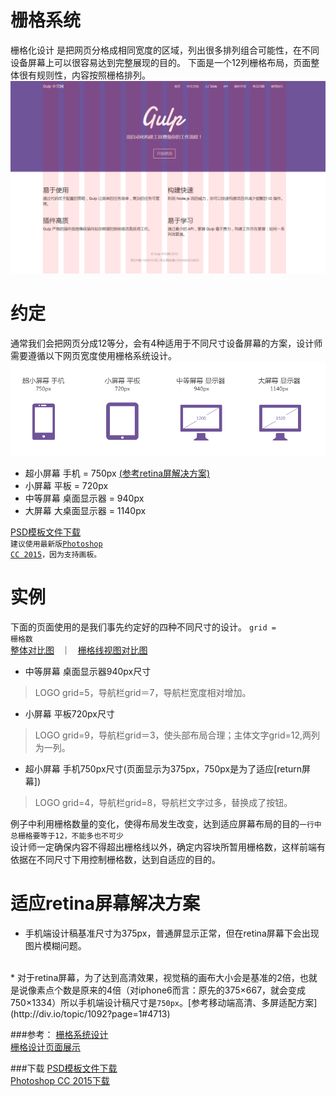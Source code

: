 栅格系统
=================

栅格化设计 是把网页分格成相同宽度的区域，列出很多排列组合可能性，在不同设备屏幕上可以很容易达到完整展现的目的。
下面是一个12列栅格布局，页面整体很有规则性，内容按照栅格排列。
![ABC](https://raw.githubusercontent.com/ColdXu/grid-design/master/img/11.gif) 


约定
=================

通常我们会把网页分成12等分，会有4种适用于不同尺寸设备屏幕的方案，设计师需要遵循以下网页宽度使用栅格系统设计。
![ABC](https://raw.githubusercontent.com/ColdXu/grid-design/master/img/icon.gif) 

* 超小屏幕 手机 = 750px [(参考retina屏解决方案)](#jump)
* 小屏幕 平板 = 720px
* 中等屏幕 桌面显示器 = 940px
* 大屏幕 大桌面显示器 = 1140px

[PSD模板文件下载](https://github.com/ColdXu/grid-design/raw/master/%E6%A0%85%E6%A0%BC%E6%A8%A1%E6%9D%BF.rar)</br>
<code>建议使用最新版[Photoshop CC 2015](http://www.52pojie.cn/forum.php?mod=viewthread&tid=376249&from=album)，因为支持画板。</code>

实例
=================

下面的页面使用的是我们事先约定好的四种不同尺寸的设计。
<code>grid = 栅格数</code>
</br>
[整体对比图](https://raw.githubusercontent.com/ColdXu/grid-design/master/img/img1.gif)
&nbsp;&nbsp;｜&nbsp;&nbsp;
[栅格线视图对比图](https://raw.githubusercontent.com/ColdXu/grid-design/master/img/img2.gif)
</br>

* 中等屏幕 桌面显示器940px尺寸
> LOGO grid=5，导航栏grid＝7，导航栏宽度相对增加。

* 小屏幕 平板720px尺寸
> LOGO grid=9，导航栏grid＝3，使头部布局合理；主体文字grid=12,两列为一列。

* 超小屏幕 手机750px尺寸(页面显示为375px，750px是为了适应[return屏幕])
> LOGO grid=4，导航栏grid=8，导航栏文字过多，替换成了按钮。

例子中利用栅格数量的变化，使得布局发生改变，达到适应屏幕布局的目的<code>一行中总栅格要等于12，不能多也不可少</code>
</br>
设计师一定确保内容不得超出栅格线以外，确定内容块所暂用栅格数，这样前端有依据在不同尺寸下用控制栅格数，达到自适应的目的。

适应retina屏幕解决方案
=================
<div id="jump"></div>

* 手机端设计稿基准尺寸为375px，普通屏显示正常，但在retina屏幕下会出现图片模糊问题。
</br>
* 对于retina屏幕，为了达到高清效果，视觉稿的画布大小会是基准的2倍，也就是说像素点个数是原来的4倍（对iphone6而言：原先的375×667，就会变成750×1334）所以手机端设计稿尺寸是<code>750px</code>。[参考移动端高清、多屏适配方案](http://div.io/topic/1092?page=1#4713)

###参考：
[栅格系统设计](http://ued.taobao.org/blog/2008/09/grid_systems/)</br>
[栅格设计页面展示](http://mediaqueri.es/)

###下载
[PSD模板文件下载](https://github.com/ColdXu/grid-design/raw/master/%E6%A0%85%E6%A0%BC%E6%A8%A1%E6%9D%BF.rar)</br>
[Photoshop CC 2015下载](http://www.52pojie.cn/forum.php?mod=viewthread&tid=376249&from=album)